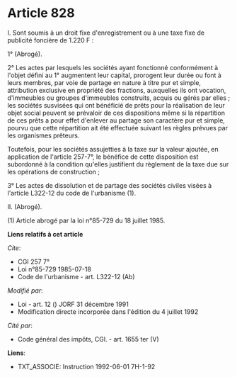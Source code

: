 # Article 828

I. Sont soumis à un droit fixe d'enregistrement ou à une taxe fixe de publicité foncière de 1.220 F :

1° (Abrogé).

2° Les actes par lesquels les sociétés ayant fonctionné conformément à l'objet défini au 1° augmentent leur capital,
prorogent leur durée ou font à leurs membres, par voie de partage en nature à titre pur et simple, attribution exclusive en
propriété des fractions, auxquelles ils ont vocation, d'immeubles ou groupes d'immeubles construits, acquis ou gérés par
elles ; les sociétés susvisées qui ont bénéficié de prêts pour la réalisation de leur objet social peuvent se prévaloir de
ces dispositions même si la répartition de ces prêts a pour effet d'enlever au partage son caractère pur et simple, pourvu
que cette répartition ait été effectuée suivant les règles prévues par les organismes prêteurs.

Toutefois, pour les sociétés assujetties à la taxe sur la valeur ajoutée, en application de l'article 257-7°, le bénéfice de
cette disposition est subordonné à la condition qu'elles justifient du règlement de la taxe due sur les opérations de
construction ;

3° Les actes de dissolution et de partage des sociétés civiles visées à l'article L322-12 du code de l'urbanisme (1).

II. (Abrogé).

(1) Article abrogé par la loi n°85-729 du 18 juillet 1985.

**Liens relatifs à cet article**

_Cite_:

  - CGI 257 7°
  - Loi n°85-729 1985-07-18
  - Code de l'urbanisme - art. L322-12 (Ab)

_Modifié par_:

  - Loi - art. 12 () JORF 31 décembre 1991
  - Modification directe incorporée dans l'édition du 4 juillet 1992

_Cité par_:

  - Code général des impôts, CGI. - art. 1655 ter (V)

**Liens**:

  - TXT_ASSOCIE: Instruction 1992-06-01 7H-1-92
